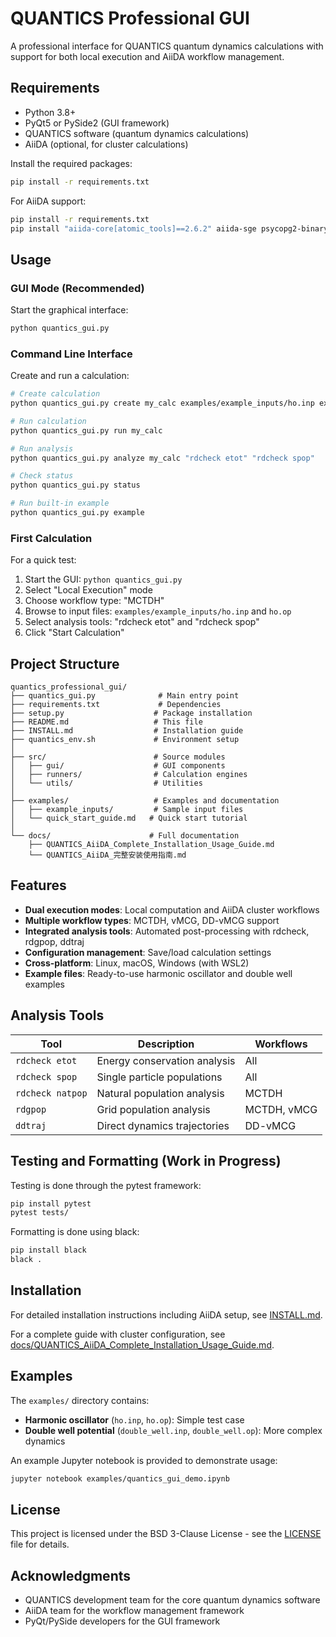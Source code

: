 # QUANTICS Professional GUI

A professional interface for QUANTICS quantum dynamics calculations with support for both local execution and AiiDA workflow management.

## Requirements

- Python 3.8+
- PyQt5 or PySide2 (GUI framework)
- QUANTICS software (quantum dynamics calculations)
- AiiDA (optional, for cluster calculations)

Install the required packages:

```bash
pip install -r requirements.txt
```

For AiiDA support:
```bash
pip install -r requirements.txt
pip install "aiida-core[atomic_tools]==2.6.2" aiida-sge psycopg2-binary paramiko
```

## Usage

### GUI Mode (Recommended)

Start the graphical interface:

```bash
python quantics_gui.py
```

### Command Line Interface

Create and run a calculation:

```bash
# Create calculation
python quantics_gui.py create my_calc examples/example_inputs/ho.inp examples/example_inputs/ho.op --workflow MCTDH

# Run calculation  
python quantics_gui.py run my_calc

# Run analysis
python quantics_gui.py analyze my_calc "rdcheck etot" "rdcheck spop"

# Check status
python quantics_gui.py status

# Run built-in example
python quantics_gui.py example
```

### First Calculation

For a quick test:

1. Start the GUI: `python quantics_gui.py`
2. Select "Local Execution" mode
3. Choose workflow type: "MCTDH"
4. Browse to input files: `examples/example_inputs/ho.inp` and `ho.op`
5. Select analysis tools: "rdcheck etot" and "rdcheck spop"
6. Click "Start Calculation"

## Project Structure

```
quantics_professional_gui/
├── quantics_gui.py              # Main entry point
├── requirements.txt             # Dependencies
├── setup.py                    # Package installation
├── README.md                   # This file
├── INSTALL.md                  # Installation guide
├── quantics_env.sh             # Environment setup
│
├── src/                        # Source modules
│   ├── gui/                    # GUI components
│   ├── runners/                # Calculation engines
│   └── utils/                  # Utilities
│
├── examples/                   # Examples and documentation
│   ├── example_inputs/         # Sample input files
│   └── quick_start_guide.md   # Quick start tutorial
│
└── docs/                      # Full documentation
    ├── QUANTICS_AiiDA_Complete_Installation_Usage_Guide.md
    └── QUANTICS_AiiDA_完整安装使用指南.md
```

## Features

- **Dual execution modes**: Local computation and AiiDA cluster workflows
- **Multiple workflow types**: MCTDH, vMCG, DD-vMCG support
- **Integrated analysis tools**: Automated post-processing with rdcheck, rdgpop, ddtraj
- **Configuration management**: Save/load calculation settings
- **Cross-platform**: Linux, macOS, Windows (with WSL2)
- **Example files**: Ready-to-use harmonic oscillator and double well examples

## Analysis Tools

| Tool | Description | Workflows |
|------|-------------|-----------|
| `rdcheck etot` | Energy conservation analysis | All |
| `rdcheck spop` | Single particle populations | All |
| `rdcheck natpop` | Natural population analysis | MCTDH |
| `rdgpop` | Grid population analysis | MCTDH, vMCG |
| `ddtraj` | Direct dynamics trajectories | DD-vMCG |

## Testing and Formatting (Work in Progress)

Testing is done through the pytest framework:

```bash
pip install pytest
pytest tests/
```

Formatting is done using black:

```bash
pip install black
black .
```

## Installation

For detailed installation instructions including AiiDA setup, see [INSTALL.md](INSTALL.md).

For a complete guide with cluster configuration, see [docs/QUANTICS_AiiDA_Complete_Installation_Usage_Guide.md](docs/QUANTICS_AiiDA_Complete_Installation_Usage_Guide.md).

## Examples

The `examples/` directory contains:
- **Harmonic oscillator** (`ho.inp`, `ho.op`): Simple test case
- **Double well potential** (`double_well.inp`, `double_well.op`): More complex dynamics

An example Jupyter notebook is provided to demonstrate usage:

```bash
jupyter notebook examples/quantics_gui_demo.ipynb
```

## License

This project is licensed under the BSD 3-Clause License - see the [LICENSE](LICENSE) file for details.

## Acknowledgments

- QUANTICS development team for the core quantum dynamics software
- AiiDA team for the workflow management framework
- PyQt/PySide developers for the GUI framework
